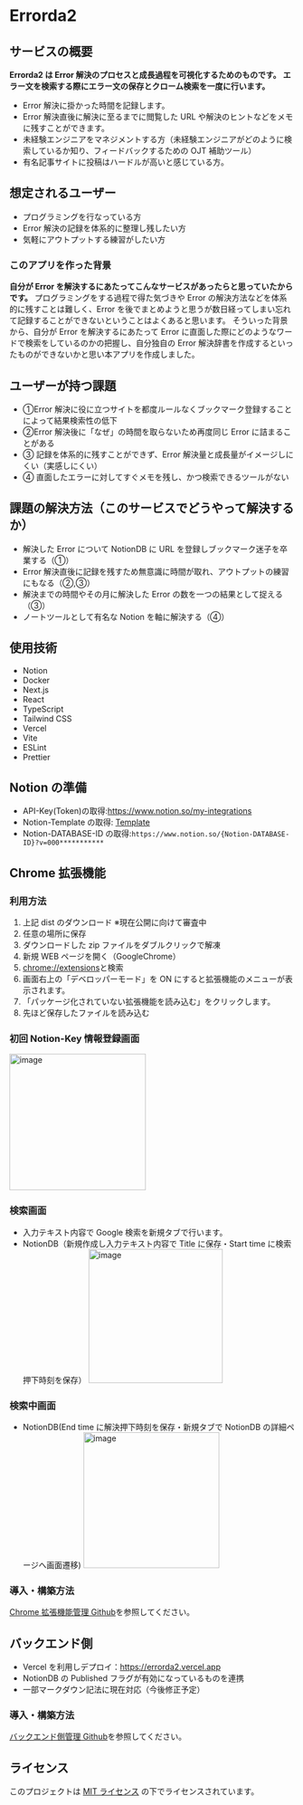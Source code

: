 # Errorda2

## サービスの概要

**Errorda2 は Error 解決のプロセスと成長過程を可視化するためのものです。**
**エラー文を検索する際にエラー文の保存とクローム検索を一度に行います。**

- Error 解決に掛かった時間を記録します。
- Error 解決直後に解決に至るまでに閲覧した URL や解決のヒントなどをメモに残すことができます。
- 未経験エンジニアをマネジメントする方（未経験エンジニアがどのように検索しているか知り、フィードバックするための OJT 補助ツール）
- 有名記事サイトに投稿はハードルが高いと感じている方。

## 想定されるユーザー

- プログラミングを行なっている方
- Error 解決の記録を体系的に整理し残したい方
- 気軽にアウトプットする練習がしたい方

### このアプリを作った背景

**自分が Error を解決するにあたってこんなサービスがあったらと思っていたからです。** プログラミングをする過程で得た気づきや Error の解決方法などを体系的に残すことは難しく、Error を後でまとめようと思うが数日経ってしまい忘れて記録することができないということはよくあると思います。
そういった背景から、自分が Error を解決するにあたって Error に直面した際にどのようなワードで検索をしているのかの把握し、自分独自の Error 解決辞書を作成するといったものができないかと思い本アプリを作成しました。

## ユーザーが持つ課題

- ①Error 解決に役に立つサイトを都度ルールなくブックマーク登録することによって結果検索性の低下
- ②Error 解決後に「なぜ」の時間を取らないため再度同じ Error に詰まることがある
- ③ 記録を体系的に残すことができず、Error 解決量と成長量がイメージしにくい（実感しにくい）
- ④ 直面したエラーに対してすぐメモを残し、かつ検索できるツールがない

## 課題の解決方法（このサービスでどうやって解決するか）

- 解決した Error について NotionDB に URL を登録しブックマーク迷子を卒業する（①）
- Error 解決直後に記録を残すため無意識に時間が取れ、アウトプットの練習にもなる（②,③）
- 解決までの時間やその月に解決した Error の数を一つの結果として捉える（③）
- ノートツールとして有名な Notion を軸に解決する（④）

## 使用技術

- Notion
- Docker
- Next.js
- React
- TypeScript
- Tailwind CSS
- Vercel
- Vite
- ESLint
- Prettier

## Notion の準備

- API-Key(Token)の取得:https://www.notion.so/my-integrations
- Notion-Template の取得: [Template](https://honored-motion-55e.notion.site/129eaa80727680f19b06d02621f24066?v=129eaa807276819899ee000c30bb0f5b&pvs=4)
- Notion-DATABASE-ID の取得:`https://www.notion.so/{Notion-DATABASE-ID}?v=000***********`

## Chrome 拡張機能

### 利用方法

1. 上記 dist のダウンロード ※現在公開に向けて審査中
2. 任意の場所に保存
3. ダウンロードした zip ファイルをダブルクリックで解凍
4. 新規 WEB ページを開く（GoogleChrome）
5. [chrome://extensions](chrome://extensions)と検索
6. 画面右上の「デベロッパーモード」を ON にすると拡張機能のメニューが表示されます。
7. 「パッケージ化されていない拡張機能を読み込む」をクリックします。
8. 先ほど保存したファイルを読み込む

### 初回 Notion-Key 情報登録画面

<img width="241" alt="image" src="https://github.com/user-attachments/assets/c2627d18-d30c-474f-ad49-eee7a4d60fee">

### 検索画面

- 入力テキスト内容で Google 検索を新規タブで行います。
- NotionDB（新規作成し入力テキスト内容で Title に保存・Start time に検索押下時刻を保存）
  <img width="237" alt="image" src="https://github.com/user-attachments/assets/d8f51e30-5b06-4e5b-bf2c-cf5a32007f81">

### 検索中画面

- NotionDB(End time に解決押下時刻を保存・新規タブで NotionDB の詳細ページへ画面遷移)
  <img width="240" alt="image" src="https://github.com/user-attachments/assets/4930cc5e-ae13-49d2-a4d9-13e0b8e61ba5">

### 導入・構築方法

[Chrome 拡張機能管理 Github](https://github.com/nachi739/errorda2_chrome_extensions/tree/main)を参照してください。

## バックエンド側

- Vercel を利用しデプロイ：https://errorda2.vercel.app
- NotionDB の Published フラグが有効になっているものを連携
- 一部マークダウン記法に現在対応（今後修正予定）

### 導入・構築方法

[バックエンド側管理 Github](https://github.com/nachi739/errorda2_next.js)を参照してください。

## ライセンス

このプロジェクトは [MIT ライセンス](./LICENSE) の下でライセンスされています。
